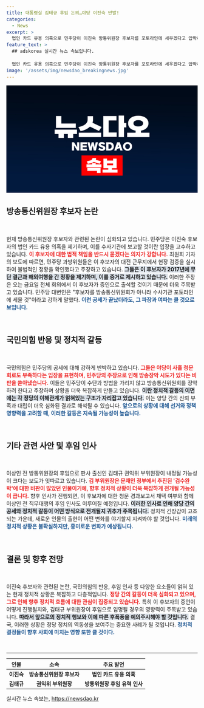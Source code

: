 ```yaml
---
title: 대통령실 김태규 후임 논의…야당 이진숙 반발!
categories:
  - News
excerpt: >
  법인 카드 유용 의혹으로 민주당이 이진숙 방통위원장 후보자를 포토라인에 세우겠다고 압박하는 가운데, 김태규 권익위 부위원장이 후임으로 검토되고 있습니다. 정치권의 긴박한 상황을 확인하세요!
feature_text: >
  ## adskorea 실시간 뉴스 속보입니다.

  법인 카드 유용 의혹으로 민주당이 이진숙 방통위원장 후보자를 포토라인에 세우겠다고 압박하는 가운데, 김태규 권익위 부위원장이 후임으로 검토되고 있습니다. 정치권의 긴박한 상황을 확인하세요!
image: '/assets/img/newsdao_breakingnews.jpg'
---
```


<p><img src="/assets/img/newsdao_breakingnews.jpg" alt="adskorea 속보" /></p>

<h2 data-ke-size="size26">방송통신위원장 후보자 논란</h2>

<p data-ke-size="size16">&nbsp;</p>

<p data-ke-size="size16">현재 방송통신위원장 후보자와 관련된 논란이 심화되고 있습니다. 민주당은 이진숙 후보자의 법인 카드 유용 의혹을 제기하며, 이를 수사기관에 보고할 것이란 입장을 고수하고 있습니다. <b><span style="color: #ee2323;">이 후보자에 대한 법적 책임을 반드시 묻겠다는 의지가 강합니다.</span></b> 최원희 기자의 보도에 따르면, 민주당 과방위원들은 이 후보자의 대전 근무지에서 현장 검증을 실시하여 불법적인 정황을 확인했다고 주장하고 있습니다. <b><span style="background-color: #21538527;">그들은 이 후보자가 2017년에 무단 결근과 해외여행을 간 정황을 제기하며, 이를 증거로 제시하고 있습니다.</span></b> 이러한 주장은 오는 금요일 전체 회의에서 이 후보자가 증인으로 출석할 것이기 때문에 더욱 주목받고 있습니다. 민주당 대변인은 "후보자를 방송통신위원회가 아니라 수사기관 포토라인에 세울 것"이라고 강하게 말했다. <b><span style="color: #1a5490;">이런 공세가 끝났더라도, 그 파장과 여파는 클 것으로 보입니다.</span></b></p>

<p data-ke-size="size16">&nbsp;</p>

<h2 data-ke-size="size26">국민의힘 반응 및 정치적 갈등</h2>

<p data-ke-size="size16">&nbsp;</p>

<p data-ke-size="size16">국민의힘은 민주당의 공세에 대해 강하게 반박하고 있습니다. <b><span style="color: #ee2323;">그들은 야당이 사흘 청문회로도 부족하다는 입장을 표현하며, 민주당의 주장으로 인해 방송장악 시도가 있다는 비판을 쏟아냈습니다.</span></b> 이들은 민주당이 수단과 방법을 가리지 않고 방송통신위원회를 장악하려 한다고 주장하며 상황을 더욱 복잡하게 만들고 있습니다. <b><span style="background-color: #21538527;">이란 정치적 갈등의 이면에는 각 정당의 이해관계가 얽혀있는 구조가 자리잡고 있습니다.</span></b> 이는 양당 간의 신뢰 부족과 대립이 더욱 심화된 결과로 해석될 수 있습니다. <b><span style="color: #1a5490;">앞으로의 상황에 대해 선거와 정책 영향력을 고려할 때, 이러한 갈등은 지속될 가능성이 높습니다.</span></b></p>

<p data-ke-size="size16">&nbsp;</p>

<h2 data-ke-size="size26">기타 관련 사안 및 후임 인사</h2>

<p data-ke-size="size16">&nbsp;</p>

<p data-ke-size="size16">이상인 전 방통위원장의 후임으로 판사 출신인 김태규 권익위 부위원장이 내정될 가능성이 크다는 보도가 잇따르고 있습니다. <b><span style="color: #ee2323;">김 부위원장은 문재인 정부에서 추진된 '검수완박'에 대한 비판이 많았던 인물이기에, 향후 정치적 상황이 더욱 복잡하게 전개될 가능성이 큽니다.</span></b> 향후 인사가 진행되면, 이 후보자에 대한 청문 경과보고서 채택 여부와 함께 이상인 전 직무대행의 후임 인사도 이루어질 예정입니다. <b><span style="background-color: #21538527;">이러한 인사로 인해 양당 간의 공세와 정치적 갈등이 어떤 방식으로 전개될지 귀추가 주목됩니다.</span></b> 정치적 긴장감이 고조되는 가운데, 새로운 인물의 출현이 어떤 변화를 야기할지 지켜봐야 할 것입니다. <b><span style="color: #1a5490;">미래의 정치적 상황은 불확실하지만, 흥미로운 변화가 예상됩니다.</span></b></p>

<p data-ke-size="size16">&nbsp;</p>

<h2 data-ke-size="size26">결론 및 향후 전망</h2>

<p data-ke-size="size16">&nbsp;</p>

<p data-ke-size="size16">이진숙 후보자와 관련된 논란, 국민의힘의 반응, 후임 인사 등 다양한 요소들이 얽혀 있는 현재 정치적 상황은 복잡하고 다층적입니다. <b><span style="color: #ee2323;">정당 간의 갈등이 더욱 심화되고 있으며, 그로 인해 향후 정치적 흐름에 대한 관심이 집중되고 있습니다.</span></b> 특히 이 후보자의 증언이 어떻게 진행될지와, 김태규 부위원장이 후임으로 임명될 경우의 영향력이 주목받고 있습니다. <b><span style="background-color: #21538527;">따라서 앞으로의 정치적 행보와 이에 따른 후폭풍을 예의주시해야 할 것입니다.</span></b> 결국, 이러한 상황은 정당 정치의 역동성을 보여주는 중요한 사례가 될 것입니다. <b><span style="color: #1a5490;">정치적 결정들이 향후 사회에 미치는 영향 또한 클 것이다.</span></b></p>

<p data-ke-size="size16">&nbsp;</p>

<hr />

<table style="width: 100%;">
    <thead>
        <tr>
            <th style="text-align: center;"><b>인물</b></th>
            <th style="text-align: center;"><b>소속</b></th>
            <th style="text-align: center;"><b>주요 발언</b></th>
        </tr>
    </thead>
    <tbody>
        <tr>
            <td style="text-align: center; height: 17px;"><b>이진숙</b></td>
            <td style="text-align: center; height: 17px;"><b>방송통신위원장 후보자</b></td>
            <td style="text-align: center; height: 17px;"><b>법인 카드 유용 의혹</b></td>
        </tr>
        <tr>
            <td style="text-align: center; height: 17px;"><b>김태규</b></td>
            <td style="text-align: center; height: 17px;"><b>권익위 부위원장</b></td>
            <td style="text-align: center; height: 17px;"><b>방통위원장 후임 유력 인사</b></td>
        </tr>
    </tbody>
</table>
실시간 뉴스 속보는, <a href="https://newsdao.kr" rel="dofollow">https://newsdao.kr</a>


